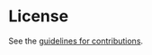 # License

See the
[guidelines for contributions](https://github.com/shigeya/draft-suzuki-experimental-protocol-one/blob/main/CONTRIBUTING.md).
